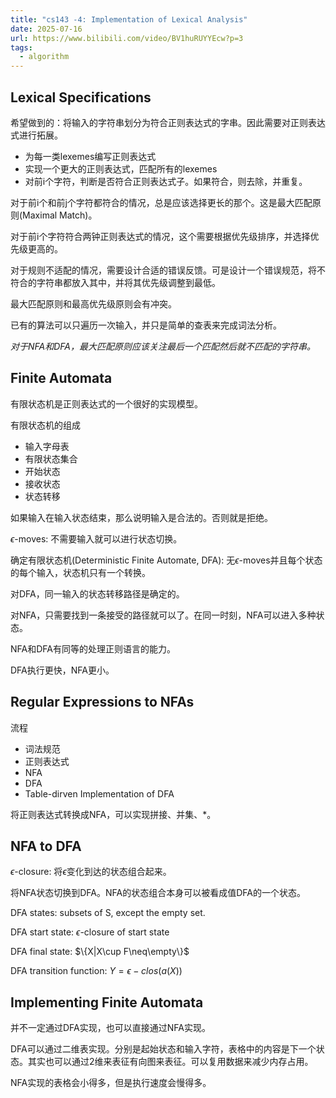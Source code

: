 ```yaml
---
title: "cs143 -4: Implementation of Lexical Analysis"
date: 2025-07-16
url: https://www.bilibili.com/video/BV1huRUYYEcw?p=3
tags:
  - algorithm
---
```


## Lexical Specifications

希望做到的：将输入的字符串划分为符合正则表达式的字串。因此需要对正则表达式进行拓展。

- 为每一类lexemes编写正则表达式
- 实现一个更大的正则表达式，匹配所有的lexemes
- 对前i个字符，判断是否符合正则表达式子。如果符合，则去除，并重复。

对于前i个和前j个字符都符合的情况，总是应该选择更长的那个。这是最大匹配原则(Maximal Match)。

对于前i个字符符合两钟正则表达式的情况，这个需要根据优先级排序，并选择优先级更高的。

对于规则不适配的情况，需要设计合适的错误反馈。可是设计一个错误规范，将不符合的字符串都放入其中，并将其优先级调整到最低。

最大匹配原则和最高优先级原则会有冲突。

已有的算法可以只遍历一次输入，并只是简单的查表来完成词法分析。

*对于NFA和DFA，最大匹配原则应该关注最后一个匹配然后就不匹配的字符串。*

## Finite Automata

有限状态机是正则表达式的一个很好的实现模型。

有限状态机的组成

- 输入字母表
- 有限状态集合
- 开始状态
- 接收状态
- 状态转移

如果输入在输入状态结束，那么说明输入是合法的。否则就是拒绝。

$\epsilon$-moves: 不需要输入就可以进行状态切换。

确定有限状态机(Deterministic Finite Automate, DFA): 无$\epsilon$-moves并且每个状态的每个输入，状态机只有一个转换。

对DFA，同一输入的状态转移路径是确定的。

对NFA，只需要找到一条接受的路径就可以了。在同一时刻，NFA可以进入多种状态。

NFA和DFA有同等的处理正则语言的能力。

DFA执行更快，NFA更小。

## Regular Expressions to NFAs

流程

- 词法规范
- 正则表达式
- NFA
- DFA
- Table-dirven Implementation of DFA

将正则表达式转换成NFA，可以实现拼接、并集、*。

## NFA to DFA

$\epsilon$-closure: 将$\epsilon$变化到达的状态组合起来。

将NFA状态切换到DFA。NFA的状态组合本身可以被看成值DFA的一个状态。

DFA states: subsets of S, except the empty set.

DFA start state: $\epsilon$-closure of start state

DFA final state: $\{X|X\cup F\neq\empty\}$

DFA transition function: $Y=\epsilon-clos(a(X))$

## Implementing Finite Automata

并不一定通过DFA实现，也可以直接通过NFA实现。

DFA可以通过二维表实现。分别是起始状态和输入字符，表格中的内容是下一个状态。其实也可以通过2维来表征有向图来表征。可以复用数据来减少内存占用。

NFA实现的表格会小得多，但是执行速度会慢得多。
